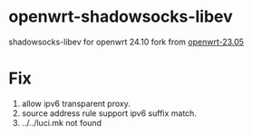 # openwrt-shadowsocks-libev

shadowsocks-libev for openwrt 24.10 fork from [openwrt-23.05](https://github.com/openwrt/packages/tree/openwrt-23.05/net/shadowsocks-libev)

# Fix

1. allow ipv6 transparent proxy.
2. source address rule support ipv6 suffix match.
3. ../../luci.mk not found
